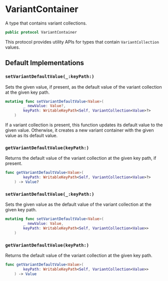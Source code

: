 # VariantContainer

A type that contains variant collections.

``` swift
public protocol VariantContainer 
```

This protocol provides utility APIs for types that contain `VariantCollection` values.

## Default Implementations

### `setVariantDefaultValue(_:keyPath:)`

Sets the given value, if present, as the default value of the variant collection at the given key path.

``` swift
mutating func setVariantDefaultValue<Value>(
        _ newValue: Value?,
        keyPath: WritableKeyPath<Self, VariantCollection<Value>?>
    ) 
```

If a variant collection is present, this function updates its default value to the given value. Otherwise, it creates a new variant container with the given
value as its default value.

### `getVariantDefaultValue(keyPath:)`

Returns the default value of the variant collection at the given key path, if present.

``` swift
func getVariantDefaultValue<Value>(
        keyPath: WritableKeyPath<Self, VariantCollection<Value>?>
    ) -> Value? 
```

### `setVariantDefaultValue(_:keyPath:)`

Sets the given value as the default value of the variant collection at the given key path.

``` swift
mutating func setVariantDefaultValue<Value>(
        _ newValue: Value,
        keyPath: WritableKeyPath<Self, VariantCollection<Value>>
    ) 
```

### `getVariantDefaultValue(keyPath:)`

Returns the default value of the variant collection at the given key path.

``` swift
func getVariantDefaultValue<Value>(
        keyPath: WritableKeyPath<Self, VariantCollection<Value>>
    ) -> Value 
```
